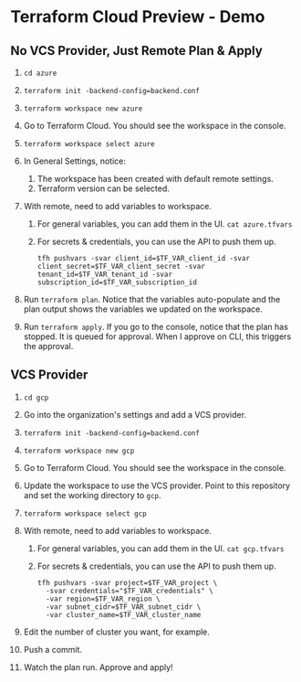 # Terraform Cloud Preview - Demo

## No VCS Provider, Just Remote Plan & Apply
1. `cd azure`

1. `terraform init -backend-config=backend.conf`

1. `terraform workspace new azure`

1. Go to Terraform Cloud. You should see the workspace in the console.

1. `terraform workspace select azure`

1. In General Settings, notice:
   1. The workspace has been created with default remote settings.
   1. Terraform version can be selected.

1. With remote, need to add variables to workspace.

   1. For general variables, you can add them in the UI. `cat
      azure.tfvars`

   1. For secrets & credentials, you can use the API to push them up.
      ```shell
      tfh pushvars -svar client_id=$TF_VAR_client_id -svar client_secret=$TF_VAR_client_secret -svar tenant_id=$TF_VAR_tenant_id -svar subscription_id=$TF_VAR_subscription_id
      ```

1. Run `terraform plan`. Notice that the variables auto-populate and the
   plan output shows the variables we updated on the workspace.

1. Run `terraform apply`. If you go to the console, notice that the plan
   has stopped. It is queued for approval. When I approve on CLI, this
   triggers the approval.

## VCS Provider
1. `cd gcp`

1. Go into the organization's settings and add a VCS provider.

1. `terraform init -backend-config=backend.conf`

1. `terraform workspace new gcp`

1. Go to Terraform Cloud. You should see the workspace in the console.

1. Update the workspace to use the VCS provider. Point to this
   repository and set the working directory to `gcp`.

1. `terraform workspace select gcp`

1. With remote, need to add variables to workspace.

   1. For general variables, you can add them in the UI. `cat
      gcp.tfvars`

   1. For secrets & credentials, you can use the API to push them up.
      ```shell
      tfh pushvars -svar project=$TF_VAR_project \
        -svar credentials="$TF_VAR_credentials" \
        -var region=$TF_VAR_region \
        -var subnet_cidr=$TF_VAR_subnet_cidr \
        -var cluster_name=$TF_VAR_cluster_name
      ```
1. Edit the number of cluster you want, for example.

1. Push a commit.

1. Watch the plan run. Approve and apply!

